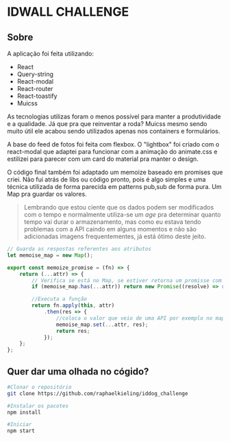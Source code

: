# IDWALL CHALLENGE

## Sobre
A aplicação foi feita utilizando:
- React
- Query-string
- React-modal
- React-router
- React-toastify
- Muicss

As tecnologias utilizas foram o menos possível para manter a produtividade e a qualidade. Já que pra que reinventar a roda? Muicss mesmo sendo muito útil ele acabou sendo utilizados apenas nos containers e formulários.

A base do feed de fotos foi feita com flexbox. O "lightbox" foi criado com o react-modal que adaptei para funcionar com a animação do animate.css e estilizei para parecer com um card do material pra manter o design.

O código final também foi adaptado um memoize baseado em promises que criei. Não fui atrás de libs ou código pronto, pois é algo simples e uma técnica utilizada de forma parecida em patterns pub,sub de forma pura. Um Map pra guardar os valores. 

> Lembrando que estou ciente que os dados podem ser modificados com o tempo e normalmente utiliza-se um _age_ pra determinar quanto tempo vai durar o armazenamento, mas como eu estava tendo problemas com a API caindo em alguns momentos e não são adicionadas imagens frequentementes, já está ótimo deste jeito.

```js
// Guarda as respostas referentes aos atributos
let memoise_map = new Map();

export const memoize_promise = (fn) => {
    return (...attr) => {
        // Verifica se está no Map, se estiver retorna um promisse com a resposta guardada
        if (memoise_map.has(...attr)) return new Promise((resolve) => resolve(memoise_map.get(...attr)));

        //Executa a função
        return fn.apply(this, attr)
            .then(res => {
                //coloca o valor que veio de uma API por exemplo no map, para caso seja chamado novamente já esteja disponível.
                memoise_map.set(...attr, res);
                return res;
            });
    };
};
```


## Quer dar uma olhada no cógido?

```sh
#Clonar o repositório
git clone https://github.com/raphaelkieling/iddog_challenge

#Instalar os pacotes
npm install

#Iniciar
npm start
```
